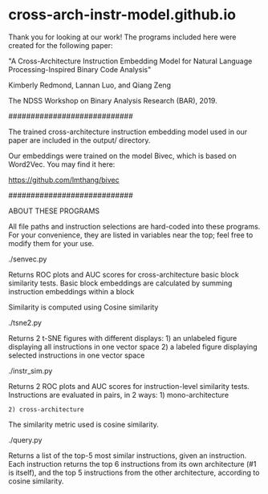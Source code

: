 # cross-arch-instr-model.github.io

Thank you for looking at our work!
The programs included here were created for the following paper:

"A Cross-Architecture Instruction Embedding Model for Natural Language Processing-Inspired Binary Code Analysis"

Kimberly Redmond, Lannan Luo, and Qiang Zeng

The NDSS Workshop on Binary Analysis Research (BAR), 2019.

############################

The trained cross-architecture instruction embedding model used in our paper are included in the output/ directory.

Our embeddings were trained on the model Bivec, which is based on Word2Vec.
You may find it here:

https://github.com/lmthang/bivec

############################

ABOUT THESE PROGRAMS

All file paths and instruction selections are hard-coded into these programs. For your
convenience, they are listed in variables near the top; feel free to modify them for your use.

./senvec.py

Returns ROC plots and AUC scores for cross-architecture basic block similarity tests.
Basic block embeddings are calculated by summing instruction embeddings within a block

Similarity is computed using Cosine similarity

./tsne2.py

Returns 2 t-SNE figures with different displays:
	1) an unlabeled figure displaying all instructions in one vector space
	2) a labeled figure displaying selected instructions in one vector space

./instr_sim.py

Returns 2 ROC plots and AUC scores for instruction-level similarity tests.
Instructions are evaluated in pairs, in 2 ways:
	1) mono-architecture
	
	2) cross-architecture

The similarity metric used is cosine similarity.

./query.py

Returns a list of the top-5 most similar instructions, given an instruction.
Each instruction returns the top 6 instructions from its own architecture
(#1 is itself), and the top 5 instructions from the other architecture,
according to cosine similarity.
